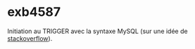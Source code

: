 # exb4587
Initiation au TRIGGER avec la syntaxe MySQL (sur une idée de [stackoverflow](https://stackoverflow.com/questions/779230/using-mysql-triggers-to-log-all-table-changes-to-a-secondary-table)).
